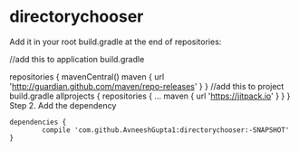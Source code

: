 # directorychooser
Add it in your root build.gradle at the end of repositories:

//add this to application build.gradle

 repositories {
        mavenCentral()
        maven { url 'http://guardian.github.com/maven/repo-releases' }
    }
	//add this to project build.gradle
	allprojects {
		repositories {
			...
			maven { url 'https://jitpack.io' }
		}
	}
Step 2. Add the dependency

	dependencies {
	        compile 'com.github.AvneeshGupta1:directorychooser:-SNAPSHOT'
	}
